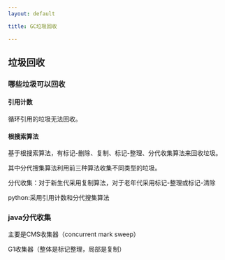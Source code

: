 ```yaml
---
layout: default

title: GC垃圾回收

---
```


## 垃圾回收

### 哪些垃圾可以回收

#### 引用计数

循环引用的垃圾无法回收。

#### 根搜索算法

基于根搜索算法，有标记-删除、复制、标记-整理、分代收集算法来回收垃圾。

其中分代搜集算法利用前三种算法收集不同类型的垃圾。

分代收集：对于新生代采用复制算法，对于老年代采用标记-整理或标记-清除

python:采用引用计数和分代搜集算法

### java分代收集
主要是CMS收集器（concurrent mark sweep）

G1收集器（整体是标记整理，局部是复制）



